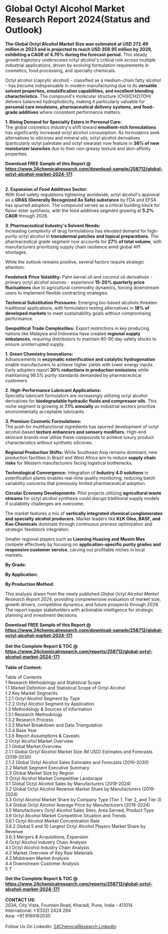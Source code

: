 <h1>Global Octyl Alcohol Market Research Report 2024(Status and Outlook)</h1><p><strong>The Global Octyl Alcohol Market Size was estimated at USD 272.49 million in 2023 and is projected to reach USD 358.95 million by 2029, exhibiting a CAGR of 4.70% during the forecast period.</strong> This steady growth trajectory underscores octyl alcohol's critical role across multiple industrial applications, driven by evolving formulation requirements in cosmetics, food processing, and specialty chemicals.</p><p>Octyl alcohol (caprylic alcohol) - classified as a medium-chain fatty alcohol - has become indispensable in modern manufacturing due to its <strong>versatile solvent properties, emulsification capabilities, and excellent blending characteristics</strong>. The compound's molecular structure (CH3(CH2)7OH) delivers balanced hydrophobicity, making it particularly valuable for <strong>personal care emulsions, pharmaceutical delivery systems, and food-grade additives</strong> where consistent performance matters.</p><p><strong>1. Rising Demand for Specialty Esters in Personal Care:</strong><br>
The global cosmetics industry's shift toward <strong>emollient-rich formulations</strong> has significantly increased octyl alcohol consumption. As formulators seek alternatives to silicones and mineral oils, octyl alcohol derivatives (particularly octyl palmitate and octyl stearate) now feature in <strong>38% of new moisturizer launches</strong> due to their non-greasy texture and skin-affinity properties.</p><div><b>Download FREE Sample of this Report @ 
            <a href="https://www.24chemicalresearch.com/download-sample/258712/global-octyl-alcohol-market-2024-171">
            https://www.24chemicalresearch.com/download-sample/258712/global-octyl-alcohol-market-2024-171</a></b></div><br><p><strong>2. Expansion of Food Additives Sector:</strong><br>
With food safety regulations tightening worldwide, octyl alcohol's approval as a <strong>GRAS (Generally Recognized As Safe) substance</strong> by FDA and EFSA has spurred adoption. The compound serves as a critical building block for flavor ester synthesis, with the food additives segment growing at <strong>5.2% CAGR</strong> through 2028.</p><p><strong>3. Pharmaceutical Industry's Solvent Needs:</strong><br>
Increasing complexity of drug formulations has elevated demand for high-purity octyl alcohol in <strong>transdermal patches and topical preparations</strong>. The pharmaceutical grade segment now accounts for <strong>27% of total volume</strong>, with manufacturers prioritizing supply chain resilience amid global API shortages.</p><p>While the outlook remains positive, several factors require strategic attention:</p><p><strong>Feedstock Price Volatility:</strong> Palm kernel oil and coconut oil derivatives - primary octyl alcohol sources - experience <strong>15-20% quarterly price fluctuations</strong> due to agricultural commodity dynamics, forcing downstream users to implement flexible contracting strategies.</p><p><strong>Technical Substitution Pressures:</strong> Emerging bio-based alcohols threaten traditional applications, with formulators testing alternatives in <strong>18% of developed markets</strong> to meet sustainability goals without compromising performance.</p><p><strong>Geopolitical Trade Complexities:</strong> Export restrictions in key producing nations like Malaysia and Indonesia have created <strong>regional supply imbalances</strong>, requiring distributors to maintain 60-90 day safety stocks to ensure uninterrupted supply.</p><p><strong>1. Green Chemistry Innovations:</strong><br>
Advancements in <strong>enzymatic esterification and catalytic hydrogenation</strong> enable manufacturers to achieve higher yields with lower energy inputs. Early adopters report <strong>30% reductions in production emissions</strong> while maintaining 99.5% purity standards demanded by pharmaceutical customers.</p><p><strong>2. High-Performance Lubricant Applications:</strong><br>
Specialty lubricant formulators are increasingly utilizing octyl alcohol derivatives for <strong>biodegradable hydraulic fluids and compressor oils</strong>. This niche segment is growing at <strong>7.1% annually</strong> as industrial sectors prioritize environmentally acceptable lubricants.</p><p><strong>3. Premium Cosmetic Formulations:</strong><br>
The push for multifunctional ingredients has spurred development of octyl alcohol-based <strong>texture enhancers and sensory modifiers</strong>. High-end skincare brands now utilize these compounds to achieve luxury product characteristics without synthetic silicones.</p><p><strong>Regional Production Shifts:</strong> While Southeast Asia remains dominant, new production facilities in Brazil and West Africa aim to reduce <strong>supply chain risks</strong> for Western manufacturers facing logistical bottlenecks.</p><p><strong>Technological Convergence:</strong> Integration of <strong>Industry 4.0 solutions</strong> in esterification plants enables real-time quality monitoring, reducing batch variability concerns that previously limited pharmaceutical adoption.</p><p><strong>Circular Economy Developments:</strong> Pilot projects utilizing <strong>agricultural waste streams</strong> for octyl alcohol synthesis could disrupt traditional supply models if scalability challenges are overcome.</p><p>The market features a mix of <strong>vertically integrated chemical conglomerates and specialty alcohol producers</strong>. Market leaders like <strong>KLK Oleo, BASF, and Kao Chemicals</strong> dominate through continuous process optimization and strategic feedstock integration.</p><p>Smaller regional players such as <strong>Liaoning Huaxing and Musim Mas</strong> compete effectively by focusing on <strong>application-specific purity grades and responsive customer service</strong>, carving out profitable niches in local markets.</p><p><strong>By Grade:</strong></p><p><strong>By Application:</strong></p><p><strong>By Production Method:</strong></p><p>This analysis draws from the newly published <em>Global Octyl Alcohol Market Research Report 2024</em>, providing comprehensive evaluation of market size, growth drivers, competitive dynamics, and future prospects through 2029. The report equips stakeholders with actionable intelligence for strategic planning and investment decisions.</p><div><b>Download FREE Sample of this Report @ 
            <a href="https://www.24chemicalresearch.com/download-sample/258712/global-octyl-alcohol-market-2024-171">
            https://www.24chemicalresearch.com/download-sample/258712/global-octyl-alcohol-market-2024-171</a></b></div><br><div><b>Get the Complete Report & TOC @ 
            <a href="https://www.24chemicalresearch.com/reports/258712/global-octyl-alcohol-market-2024-171">
            https://www.24chemicalresearch.com/reports/258712/global-octyl-alcohol-market-2024-171</a></b></div><br>
            <b>Table of Content:</b><p>Table of Contents<br />
1 Research Methodology and Statistical Scope<br />
1.1 Market Definition and Statistical Scope of Octyl Alcohol<br />
1.2 Key Market Segments<br />
1.2.1 Octyl Alcohol Segment by Type<br />
1.2.2 Octyl Alcohol Segment by Application<br />
1.3 Methodology & Sources of Information<br />
1.3.1 Research Methodology<br />
1.3.2 Research Process<br />
1.3.3 Market Breakdown and Data Triangulation<br />
1.3.4 Base Year<br />
1.3.5 Report Assumptions & Caveats<br />
2 Octyl Alcohol Market Overview<br />
2.1 Global Market Overview<br />
2.1.1 Global Octyl Alcohol Market Size (M USD) Estimates and Forecasts (2019-2030)<br />
2.1.2 Global Octyl Alcohol Sales Estimates and Forecasts (2019-2030)<br />
2.2 Market Segment Executive Summary<br />
2.3 Global Market Size by Region<br />
3 Octyl Alcohol Market Competitive Landscape<br />
3.1 Global Octyl Alcohol Sales by Manufacturers (2019-2024)<br />
3.2 Global Octyl Alcohol Revenue Market Share by Manufacturers (2019-2024)<br />
3.3 Octyl Alcohol Market Share by Company Type (Tier 1, Tier 2, and Tier 3)<br />
3.4 Global Octyl Alcohol Average Price by Manufacturers (2019-2024)<br />
3.5 Manufacturers Octyl Alcohol Sales Sites, Area Served, Product Type<br />
3.6 Octyl Alcohol Market Competitive Situation and Trends<br />
3.6.1 Octyl Alcohol Market Concentration Rate<br />
3.6.2 Global 5 and 10 Largest Octyl Alcohol Players Market Share by Revenue<br />
3.6.3 Mergers & Acquisitions, Expansion<br />
4 Octyl Alcohol Industry Chain Analysis<br />
4.1 Octyl Alcohol Industry Chain Analysis<br />
4.2 Market Overview of Key Raw Materials<br />
4.3 Midstream Market Analysis<br />
4.4 Downstream Customer Analysis<br />
5 T</p><div><b>Get the Complete Report & TOC @ 
            <a href="https://www.24chemicalresearch.com/reports/258712/global-octyl-alcohol-market-2024-171">
            https://www.24chemicalresearch.com/reports/258712/global-octyl-alcohol-market-2024-171</a></b></div><br><b>CONTACT US:</b><br>
            203A, City Vista, Fountain Road, Kharadi, Pune, India - 411014<br>
            International: +1(332) 2424 294<br>
            Asia: +91 9169162030 <br><br>
            Follow Us On LinkedIn: <a href="https://www.linkedin.com/company/24chemicalresearch/">24ChemicalResearch LinkedIn</a>